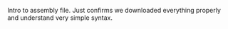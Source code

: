 Intro to assembly file. Just confirms we downloaded everything properly and understand very simple syntax.

